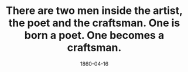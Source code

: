 ---
title: "There are two men inside the artist, the poet and the craftsman. One is born a poet. One becomes a craftsman."
attribution: "Émile Zola, Letter to Paul Cézanne (16 April 1860)"
date: 1860-04-16
layout: quote
tags:
  - Émile Zola
  - quote
---